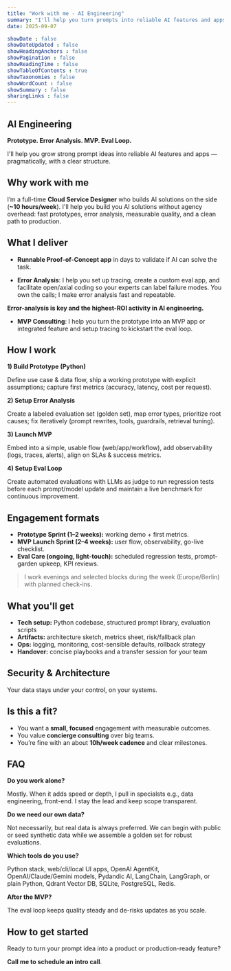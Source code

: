 ```yaml
---
title: "Work with me - AI Engineering"
summary: "I'll help you turn prompts into reliable AI features and apps."
date: 2025-09-07

showDate : false
showDateUpdated : false
showHeadingAnchors : false
showPagination : false
showReadingTime : false
showTableOfContents : true
showTaxonomies : false 
showWordCount : false
showSummary : false
sharingLinks : false
---
```


## AI Engineering

**Prototype. Error Analysis. MVP. Eval Loop.**

I'll help you grow strong prompt ideas into reliable AI features and apps — pragmatically, with a clear structure.

## Why work with me

I’m a full-time **Cloud Service Designer** who builds AI solutions on the side (**~10 hours/week**). I'll help you build you AI solutions without agency overhead: fast prototypes, error analysis, measurable quality, and a clean path to production.

## What I deliver

* **Runnable Proof-of-Concept app** in days to validate if AI can solve the task.

* **Error Analysis**: I help you set up tracing, create a custom eval app, and facilitate open/axial coding so your experts can label failure modes. You own the calls; I make error analysis fast and repeatable. 

**Error-analysis is key and the highest-ROI activity in AI engineering.**

* **MVP Consulting**: I help you turn the prototype into an MVP app or integrated feature and setup tracing to kickstart the eval loop.

## How I work

**1) Build Prototype (Python)**

Define use case & data flow, ship a working prototype with explicit assumptions; capture first metrics (accuracy, latency, cost per request).

**2) Setup Error Analysis**

Create a labeled evaluation set (golden set), map error types, prioritize root causes; fix iteratively (prompt rewrites, tools, guardrails, retrieval tuning).

**3) Launch MVP**

Embed into a simple, usable flow (web/app/workflow), add observability (logs, traces, alerts), align on SLAs & success metrics.

**4) Setup Eval Loop**

Create automated evaluations with LLMs as judge to run regression tests before each prompt/model update and maintain a live benchmark for continuous improvement.

## Engagement formats 

* **Prototype Sprint (1–2 weeks):** working demo + first metrics.
* **MVP Launch Sprint (2–4 weeks):** user flow, observability, go-live checklist.
* **Eval Care (ongoing, light-touch):** scheduled regression tests, prompt-garden upkeep, KPI reviews.

> I work evenings and selected blocks during the week (Europe/Berlin) with planned check-ins.

## What you'll get

* **Tech setup:** Python codebase, structured prompt library, evaluation scripts
* **Artifacts:** architecture sketch, metrics sheet, risk/fallback plan
* **Ops:** logging, monitoring, cost-sensible defaults, rollback strategy
* **Handover:** concise playbooks and a transfer session for your team

## Security & Architecture

Your data stays under your control, on your systems.

## Is this a fit?

* You want a **small, focused** engagement with measurable outcomes.
* You value **concierge consulting** over big teams.
* You’re fine with an about **10h/week cadence** and clear milestones.

## FAQ

**Do you work alone?**

Mostly. When it adds speed or depth, I pull in specialsts e.g., data engineering, front-end. I stay the lead and keep scope transparent.

**Do we need our own data?**

Not necessarily, but real data is always preferred. We can begin with public or seed synthetic data while we assemble a golden set for robust evaluations.

**Which tools do you use?**

Python stack, web/cli/local UI apps, OpenAI AgentKit, OpenAI/Claude/Gemini models, Pydandic AI, LangChain, LangGraph, or plain Python, Qdrant Vector DB, SQLite, PostgreSQL, Redis.

**After the MVP?**

The eval loop keeps quality steady and de-risks updates as you scale.

## How to get started

Ready to turn your prompt idea into a product or production-ready feature?

**Call me to schedule an intro call**.
